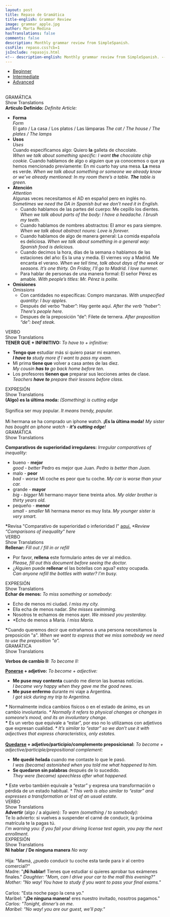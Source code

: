 ```yaml
---
layout: post
title: Repaso de Gramática
title-english: Grammar Review
image: grammar_apple.jpg
author: Marta Medina
hasTranslations: false
comments: false
description: Monthly grammar review from SimpleSpanish.
cssFile: repaso.css?cb=1
jsInclude: repasojs.html
<!-- description-english: Monthly grammar review from SimpleSpanish. -->
---
```


<ul id="tabs" class="nav nav-tabs nav-justified">
<li role="presentation" class="active"><a href="#beginner" aria-controls="beginner" role="tab" data-toggle="tab">Beginner</a></li>
	<li role="presentation"><a href="#intermediate" aria-controls="intermediate" role="tab" data-toggle="tab">Intermediate</a></li>
	<li role="presentation"><a href="#advanced" aria-controls="advanced" role="tab" data-toggle="tab">Advanced</a></li>
</ul>

<br>

<!-- Tab panes -->
<div class="tab-content">

<!-- Beginner -->
<div role="tabpanel" class="tab-pane active" id="beginner">

<!-- Grammar -->
<div id="grammar-panel" class="panel panel-default translations-hidden">
	<div class="panel-heading">
		GRAMÁTICA
		<div class="btn btn-sm pull-right translation-button" panel="#beginner #grammar-panel">
			<i class="fa fa-eye"></i>
			<span>Show Translations</span>
		</div>
	</div>
	<div class="panel-body">
		<strong class="red">Artículo Definido:</strong>
		<i class="translation">Definite Article:</i>
		<ul>
			<li>
				<strong>Forma</strong><br>
				<i class="translation">Form<br></i>
				El gato / La casa / Los platos / Las lámparas
				<i class="translation">The cat / The house / The plates / The lamps</i>
			</li>
			<li>
				<strong>Usos</strong><br>
				<i class="translation">Uses<br></i>
				<i class="fa fa-caret-right"></i> Cuando especificamos algo: Quiero <b>la</b> galleta de chocolate.<br>
				<i class="translation">When we talk about something specific: I want <b>the</b> chocolate chip cookie.</i>
				<i class="fa fa-caret-right"></i> Cuando hablamos de algo o alguien que ya conocemos o que ya hemos mencionado previamente: En mi cuarto hay una mesa. <b>La</b> mesa es verde.
				<i class="translation">When we talk about something or someone we already know or we’ve already mentioned: In my room there’s a table. <b>The</b> table is green.</i>
			</li>
			<li>
				<strong>Atención</strong><br>
				<i class="translation">Attention<br></i>
				Algunas veces necesitamos el AD en español pero en inglés no.<br>
				<i class="translation">Sometimes we need the DA in Spanish but we don’t need it in English.</i>
				<ul>
					<li>
						Cuando hablamos de las partes del cuerpo: Me cepillo los dientes.
						<i class="translation">When we talk about parts of the body: I have a headache. I brush my teeth.<br></i>
					</li>
					<li>
						Cuando hablamos de nombres abstractos: El amor es para siempre.
						<i class="translation">When we talk about abstract nouns: Love is forever.<br></i>
					</li>
					<li>
						Cuando hablamos de algo de manera general: La comida española es deliciosa.
						<i class="translation">When we talk about something in a general way: Spanish food is delicious.<br></i>
					</li>
					<li>
						Cuando decimos la hora, días de la semana o hablamos de las estaciones del año: Es la una y media. El viernes voy a Madrid. Me encanta el verano.
						<i class="translation">When we tell time, talk about days of the week or seasons. It’s one thirty. On Friday, I’ll go to Madrid. I love summer.<br></i>
					</li>
					<li>
						Para hablar de personas de una manera formal: El señor Pérez es amable.
						<i class="translation">With people’s titles: Mr. Pérez is polite.<br></i>
					</li>
				</ul>
			</li>
			<li>
				<strong>Omisiones</strong><br>
				<i class="translation">Omissions<br></i>
				<ul>
					<li>
						Con cantidades no específicas: Compro manzanas.
						<i class="translation">With unspecified quantity: I buy apples.<br></i>
					</li>
					<li>
						Después del verbo “haber”: Hay gente aquí.
						<i class="translation">After the verb “haber”: There’s people here.<br></i>
					</li>
					<li>
						Despues de la preposición “de”: Filete de ternera.
						<i class="translation">After preposition “de”: beef steak.<br></i>
					</li>
				</ul>
			</li>
		</ul>
	</div>
</div>

<!-- Verbs -->
<div id="verb-pannel" class="panel panel-default translations-hidden">
	<div class="panel-heading">
		VERBO
		<div class="btn btn-sm pull-right translation-button" panel="#beginner #verb-pannel">
			<i class="fa fa-eye"></i>
			<span>Show Translations</span>
		</div>
	</div>
	<div class="panel-body">
		<strong class="red">TENER QUE + INFINITIVO:</strong>
		<i class="translation">To have to + infinitive:<br></i>
		<ul>
			<li>
				<b>Tengo que</b> estudiar más si quiero pasar mi examen.
				<br>
				<i class="translation"><b>I have to</b> study more if I want to pass my exam.</i>
			</li>
			<li>
				Mi prima <b>tiene que</b> volver a casa antes de las diez.
				<br>
				<i class="translation">My cousin <b>has to</b> go back home before ten.</i>
			</li>
			<li>
				Los profesores <b>tienen que</b> preparar sus lecciones antes de clase.
				<br>
				<i class="translation">Teachers <b>have to</b> prepare their lessons before class.</i>
			</li>
		</ul>
	</div>
</div>

<!-- Expression -->
<div id="expression-pannel" class="panel panel-default translations-hidden">
	<div class="panel-heading">
		EXPRESIÓN
		<div class="btn btn-sm pull-right translation-button" panel="#beginner #expression-pannel">
			<i class="fa fa-eye"></i>
			<span>Show Translations</span>
		</div>
	</div>
	<div class="panel-body">
		<strong class="red">(Algo) es la última moda:</strong>
		<i class="translation">(Something) is cutting edge</i>
		<br><br>
		Significa ser muy popular.
		<i class="translation">It means trendy, popular.</i>
		<br><br>
		Mi hermana se ha comprado un iphone watch. <b>¡Es la última moda!</b>
		<i class="translation">My sister has bought an iphone watch - <b>it’s cutting edge</b>!</i>
	</div>
</div>

</div> <!-- ./Beginner -->

<!-- Intermediate -->
<div role="tabpanel" class="tab-pane" id="intermediate">

<!-- Grammar -->
<div id="grammar-panel" class="panel panel-default translations-hidden">
	<div class="panel-heading">
		GRAMÁTICA
		<div class="btn btn-sm pull-right translation-button" panel="#intermediate #grammar-panel">
			<i class="fa fa-eye"></i>
			<span>Show Translations</span>
		</div>
	</div>
	<div class="panel-body">
		<p>
			<strong class="red">Comparativos de superioridad irregulares:</strong>
			<i class="translation">Irregular comparatives of inequality:</i>
		</p>
		<ul>
			<li>
				bueno - <b>mejor</b>
				<br>
				<i class="translation">good - better</i>
				Pedro es mejor que Juan.
				<i class="translation">Pedro is better than Juan.</i>
			</li>
			<li>
				malo - <b>peor</b>
				<br>
				<i class="translation">bad - worse</i>
				Mi coche es peor que tu coche.
				<i class="translation">My car is worse than your car.</i>
			</li>
			<li>
				grande - <b>mayor</b>
				<br>
				<i class="translation">big - bigger</i>
				Mi hermano mayor tiene treinta años.
				<i class="translation">My older brother is thirty years old.</i>
			</li>
			<li>
				pequeño - <b>menor</b>
				<br>
				<i class="translation">small - smaller</i>
				Mi hermana menor es muy lista.
				<i class="translation">My younger sister is very smart.</i>
			</li>
		</ul>
		<b class="red">*</b>Revisa "Comparativo de superioridad o inferioridad I" <a href="">aquí.</a>
		<i class="translation">*Review “Comparisons of inequality” here</i>
	</div>
</div>

<!-- Verbs -->
<div id="verb-pannel" class="panel panel-default translations-hidden">
	<div class="panel-heading">
		VERBO
		<div class="btn btn-sm pull-right translation-button" panel="#intermediate #verb-pannel">
			<i class="fa fa-eye"></i>
			<span>Show Translations</span>
		</div>
	</div>
	<div class="panel-body">
			<strong class="red">Rellenar:</strong>
			<i class="translation">Fill out / fill in or refill</i>
			<ul>
				<li>
					Por favor, <b>rellena</b> este formulario antes de ver al médico.
					<br>
					<i class="translation">Please, fill out this document before seeing the doctor.</i>
				</li>
				<li>
					¿Alguien puede <b>rellenar</b> el las botellas con agua? estoy ocupada.
					<br>
					<i class="translation">Can anyone refill the bottles with water? I’m busy.</i>
				</li>
			</ul>
		</div>
</div>

<!-- Expression -->
<div id="expression-pannel" class="panel panel-default translations-hidden">
	<div class="panel-heading">
		EXPRESIÓN
		<div class="btn btn-sm pull-right translation-button" panel="#intermediate #expression-pannel">
			<i class="fa fa-eye"></i>
			<span>Show Translations</span>
		</div>
	</div>
	<div class="panel-body">
		<strong class="red">Echar de menos:</strong>
		<i class="translation">To miss something or somebody:</i>
		<ul>
			<li>
				Echo de menos mi ciudad.
				<i class="translation">I miss my city.</i>
			</li>
			<li>
				Ella echa de menos nadar.
				<i class="translation">She misses swimming.</i>
			</li>
			<li>
				Nosotros te echamos de menos ayer.
				<i class="translation">We missed you yesterday.</i>
			</li>
			<li>
				*Echo de menos a María.
				<i class="translation">I miss María.</i>
			</li>
		</ul>
		<strong class="red">*</strong>Cuando queremos decir que extrañamos a una persona necesitamos la preposición "a".
		<i class="translation">When we want to express that we miss somebody we need to use the preposition "a".</i>
	</div>
</div>

</div> <!-- ./Intermediate -->

<!-- Advanced -->
<div role="tabpanel" class="tab-pane" id="advanced">

<!-- Grammar -->
<div id="grammar-panel" class="panel panel-default translations-hidden">
	<div class="panel-heading">
		GRAMÁTICA
		<div class="btn btn-sm pull-right translation-button" panel="#advanced #grammar-panel">
			<i class="fa fa-eye"></i>
			<span>Show Translations</span>
		</div>
	</div>
	<div class="panel-body">
		<p>
			<strong class="red">Verbos de cambio II:</strong>
			<i class="translation">To become II:</i>
		</p>
		<p>
			<strong><u>Ponerse</u> + adjetivo:</strong>
			<i class="translation">To become + adjective:</i>
		</p>
		<ul>
			<li>
				<b>Me puse muy contenta</b> cuando me dieron las buenas noticias.
				<br>
				<i class="translation">I became very happy when they gave me the good news.</i>
			</li>
			<li>
				<b>Me puse enfermo</b> durante mi viaje a Argentina.
				<br>
				<i class="translation">I got sick during my trip to Argentina.</i>
			</li>
		</ul>
		<strong class="red">*</strong> Normalmente indica cambios físicos o en el estado de ánimo, es un cambio involuntario.
		<i class="translation">* Normally it refers to physical changes or changes in someone’s mood, and its an involuntary change.</i>
		<br>
		<strong class="red">*</strong> Es un verbo que equivale a “estar”, por eso no lo utilizamos con adjetivos que expresan cualidad.
		<i class="translation">* It’s similar to “estar” so we don’t use it with adjectives that express characteristics, only estates.</i>
		<br><br>
		<strong><u>Quedarse</u> + adjetivo/participio/complemento preposicional:</strong>
		<i class="translation">To become + adjective/participle/prepositional complement:</i>
		<ul>
			<li>
				<b>Me quedé helada</b> cuando me contaste lo que le pasó. 
				<br>
				<i class="translation">I was (became) astonished when you told me what happened to him.</i>
			</li>
			<li>
				<b>Se quedaron sin palabras</b> después de lo sucedido.
				<br>
				<i class="translation">They were (became) speechless after what happened.</i>
			</li>
		</ul>
		<strong class="red">*</strong> Este verbo también equivale a “estar” y expresa una transformación o pérdida de un estado habitual.
		<i class="translation">* This verb is also similar to “estar” and expresses a transformation or lost of an usual estate.</i>
	</div>
</div>

<!-- Verbs -->
<div id="verb-pannel" class="panel panel-default translations-hidden">
	<div class="panel-heading">
		VERBO
		<div class="btn btn-sm pull-right translation-button" panel="#advanced #verb-pannel">
			<i class="fa fa-eye"></i>
			<span>Show Translations</span>
		</div>
	</div>
	<div class="panel-body">
		<strong class="red">Advertir</strong>&nbsp;(algo / a alguien):
		<i class="translation">To warn (something / to somebody):</i>
		<br>
		Te lo advierto: si vuelves a suspender el carné de conducir, la próxima matrícula te la pagas tú.
		<br>
		<i class="translation">I’m warning you: if you fail your driving license test again, you pay the next enrollment.</i>
	</div>
</div>

<!-- Expression -->
<div id="expression-pannel" class="panel panel-default translations-hidden">
	<div class="panel-heading">
		EXPRESIÓN
		<div class="btn btn-sm pull-right translation-button" panel="#advanced #expression-pannel">
			<i class="fa fa-eye"></i>
			<span>Show Translations</span>
		</div>
	</div>
	<div class="panel-body">
		<strong class="red">Ni hablar / De ninguna manera</strong>
		<i class="translation">No way</i>
		<br><br>
		Hija: "Mamá, ¿puedo conducir tu coche esta tarde para ir al centro comercial?"<br>
		Madre: "<b>¡Ni hablar!</b> Tienes que estudiar si quieres aprobar tus exámenes finales."
		<i class="translation">Daughter: "Mom, can I drive your car to the mall this evening?"<br>
		Mother: "No way! You have to study if you want to pass your final exams."</i>
		<br><br>
		Carlos: "Esta noche pago la cena yo."<br>
		Maribel: "<b>¡De ninguna manera!</b> eres nuestro invitado, nosotros pagamos."
		<i class="translation">Carlos: "Tonight, dinner’s on me.<br>
		Maribel: “No way! you are our guest, we’ll pay."</i>
	</div>
</div>

</div> <!-- ./Advanced -->
